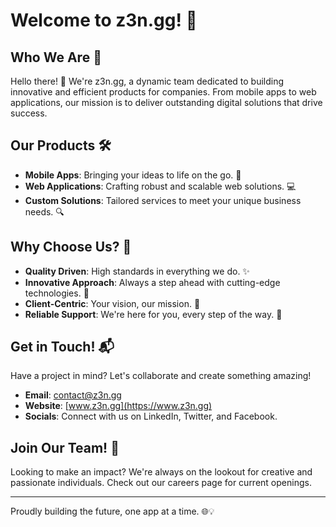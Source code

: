 # Welcome to z3n.gg! 🚀

## Who We Are 🌟

Hello there! 👋 We're z3n.gg, a dynamic team dedicated to building innovative and efficient products for companies. From mobile apps to web applications, our mission is to deliver outstanding digital solutions that drive success. 

## Our Products 🛠️

- **Mobile Apps**: Bringing your ideas to life on the go. 📱
- **Web Applications**: Crafting robust and scalable web solutions. 💻
- **Custom Solutions**: Tailored services to meet your unique business needs. 🔍

## Why Choose Us? 🤔

- **Quality Driven**: High standards in everything we do. ✨
- **Innovative Approach**: Always a step ahead with cutting-edge technologies. 🚀
- **Client-Centric**: Your vision, our mission. 🎯
- **Reliable Support**: We're here for you, every step of the way. 🤝

## Get in Touch! 📬

Have a project in mind? Let's collaborate and create something amazing!

- **Email**: contact@z3n.gg
- **Website**: [www.z3n.gg](https://www.z3n.gg)
- **Socials**: Connect with us on LinkedIn, Twitter, and Facebook.

## Join Our Team! 👥

Looking to make an impact? We're always on the lookout for creative and passionate individuals. Check out our careers page for current openings.

---

Proudly building the future, one app at a time. 🌐💡

